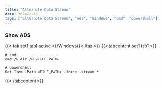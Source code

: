 ```yaml
---
title: "Alternate Data Stream"
date: 2024-7-10
tags: ["alternate Data Stream", "ads", "Windows", "cmd", "powershell"]
---
```


### Show ADS

{{< tab set1 tab1 active >}}Windows{{< /tab >}}
{{< tabcontent set1 tab1 >}}

<div>

```console
# cmd
cmd /C dir /R <FILE_PATH>
```

```console
# powershell
Get-Item -Path <FILE_PATH> -force -stream *
```

</div>

{{< /tabcontent >}}

<br>
